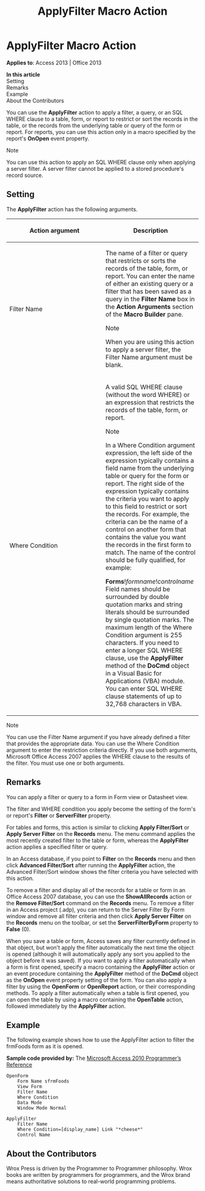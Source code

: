 ﻿---
title: ApplyFilter Macro Action
TOCTitle: ApplyFilter Macro Action
ms:assetid: c63988c4-4506-cc51-98f7-478d1f3fe668
ms:mtpsurl: https://msdn.microsoft.com/library/Ff823130(v=office.15)
ms:contentKeyID: 48547623
ms.date: 09/18/2015
mtps_version: v=office.15
f1_keywords:
- vbaac10.chm79035
f1_categories:
- Office.Version=v15
---

# ApplyFilter Macro Action


**Applies to**: Access 2013 | Office 2013

**In this article**  
Setting  
Remarks  
Example  
About the Contributors  

You can use the **ApplyFilter** action to apply a filter, a query, or an SQL WHERE clause to a table, form, or report to restrict or sort the records in the table, or the records from the underlying table or query of the form or report. For reports, you can use this action only in a macro specified by the report's **OnOpen** event property.


> [!NOTE]
> <P>You can use this action to apply an SQL WHERE clause only when applying a server filter. A server filter cannot be applied to a stored procedure's record source.</P>



## Setting

The **ApplyFilter** action has the following arguments.

<table>
<colgroup>
<col style="width: 50%" />
<col style="width: 50%" />
</colgroup>
<thead>
<tr class="header">
<th><p>Action argument</p></th>
<th><p>Description</p></th>
</tr>
</thead>
<tbody>
<tr class="odd">
<td><p>Filter Name</p></td>
<td><p>The name of a filter or query that restricts or sorts the records of the table, form, or report. You can enter the name of either an existing query or a filter that has been saved as a query in the <strong>Filter Name</strong> box in the <strong>Action Arguments</strong> section of the <strong>Macro Builder</strong> pane.</p>

> [!NOTE]
> <P>When you are using this action to apply a server filter, the Filter Name argument must be blank.</P>


<p></p></td>
</tr>
<tr class="even">
<td><p>Where Condition</p></td>
<td><p>A valid SQL WHERE clause (without the word WHERE) or an expression that restricts the records of the table, form, or report.</p>

> [!NOTE]
> <P>In a Where Condition argument expression, the left side of the expression typically contains a field name from the underlying table or query for the form or report. The right side of the expression typically contains the criteria you want to apply to this field to restrict or sort the records. For example, the criteria can be the name of a control on another form that contains the value you want the records in the first form to match. The name of the control should be fully qualified, for example:</P>


<p><strong>Forms</strong>!<em>formname</em>!<em>controlname</em> Field names should be surrounded by double quotation marks and string literals should be surrounded by single quotation marks. The maximum length of the Where Condition argument is 255 characters. If you need to enter a longer SQL WHERE clause, use the <strong>ApplyFilter</strong> method of the <strong>DoCmd</strong> object in a Visual Basic for Applications (VBA) module. You can enter SQL WHERE clause statements of up to 32,768 characters in VBA.</p></td>
</tr>
</tbody>
</table>



> [!NOTE]
> <P>You can use the Filter Name argument if you have already defined a filter that provides the appropriate data. You can use the Where Condition argument to enter the restriction criteria directly. If you use both arguments, Microsoft Office Access 2007 applies the WHERE clause to the results of the filter. You must use one or both arguments.</P>



## Remarks

You can apply a filter or query to a form in Form view or Datasheet view.

The filter and WHERE condition you apply become the setting of the form's or report's **Filter** or **ServerFilter** property.

For tables and forms, this action is similar to clicking **Apply Filter/Sort** or **Apply Server Filter** on the **Records** menu. The menu command applies the most recently created filter to the table or form, whereas the **ApplyFilter** action applies a specified filter or query.

In an Access database, if you point to **Filter** on the **Records** menu and then click **Advanced Filter/Sort** after running the **ApplyFilter** action, the Advanced Filter/Sort window shows the filter criteria you have selected with this action.

To remove a filter and display all of the records for a table or form in an Office Access 2007 database, you can use the **ShowAllRecords** action or the **Remove Filter/Sort** command on the **Records** menu. To remove a filter in an Access project (.adp), you can return to the Server Filter By Form window and remove all filter criteria and then click **Apply Server Filter** on the **Records** menu on the toolbar, or set the **ServerFilterByForm** property to **False** (0).

When you save a table or form, Access saves any filter currently defined in that object, but won't apply the filter automatically the next time the object is opened (although it will automatically apply any sort you applied to the object before it was saved). If you want to apply a filter automatically when a form is first opened, specify a macro containing the **ApplyFilter** action or an event procedure containing the **ApplyFilter** method of the **DoCmd** object as the **OnOpen** event property setting of the form. You can also apply a filter by using the **OpenForm** or **OpenReport** action, or their corresponding methods. To apply a filter automatically when a table is first opened, you can open the table by using a macro containing the **OpenTable** action, followed immediately by the **ApplyFilter** action.

## Example

The following example shows how to use the ApplyFilter action to filter the frmFoods form as it is opened.

**Sample code provided by:** The [Microsoft Access 2010 Programmer’s Reference](https://www.wrox.com/wileycda/wroxtitle/access-2010-programmer-s-reference.productcd-0470591668.html)

    OpenForm
        Form Name sfrmFoods
        View Form
        Filter Name
        Where Condition
        Data Mode
        Window Mode Normal
    
    ApplyFilter
        Filter Name
        Where Condition=[display_name] Link "*cheese*"
        Control Name

## About the Contributors

Wrox Press is driven by the Programmer to Programmer philosophy. Wrox books are written by programmers for programmers, and the Wrox brand means authoritative solutions to real-world programming problems.

